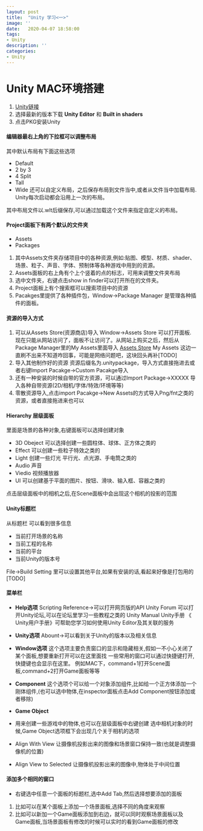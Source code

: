 ```yaml
---
layout: post
title:  "Unity 学习<一>"
image: ''
date:   2020-04-07 18:58:00
tags:
- Unity
description: ''
categories: 
- Unity
---
```


# Unity MAC环境搭建
1. [Unity链接](https://unity.cn/releases)
2. 选择最新的版本下载 **Unity Editor** 和 **Built in shaders**
3. 点击PKG安装Unity


#### 编辑器最右上角的下拉框可以调整布局
其中默认布局有下面这些选项
* Default
* 2 by 3
* 4 Split
* Tall
* Wide
还可以自定义布局，之后保存布局到文件当中,或者从文件当中加载布局.
Unity每次启动都会沿用上一次的布局。

其中布局文件以.wlt后缀保存,可以通过加载这个文件来指定自定义的布局。

#### Project面板下有两个默认的文件夹
* Assets
* Packages

1. 其中Assets文件夹存储项目中的各种资源,例如:贴图、模型、材质、shader、场景、粒子、声音、字体、预制体等各种游戏中用到的资源。
2. Assets面板的右上角有个上个竖着的点的标志，可用来调整文件夹布局
3. 选中文件夹，右键点击show in finder可以打开所在的文件夹。
4. Project面板上有个搜索框可以搜索项目中的资源
5. Pacakges里提供了各种插件包，Window->Package Manager 是管理各种插件的面板。

#### 资源的导入方式
1. 可以从Assets Store(资源商店)导入 Window->Assets Store 可以打开面板. 现在只能从网站访问了，面板不让访问了。从网站上购买之后，然后从Package Manager里的My Assets里面导入
[Assets Store](https://assetstore.unity.com/)
My Assets 这边一直刷不出来不知道咋回事，可能是网络问题吧，这块回头再补[TODO]
2. 导入其他制作好的资源 资源后缀名为.unitypackage，导入方式直接拖进去或者右键Import Pacakge->Custom Pacakge导入
3. 还有一种安装的时候自带的官方资源，可以通过Import Package->XXXXX 导入各种自带资源(2D/相机/字体/特效/环境等等)
4. 零散资源导入,点击import Pacakge->New Assets的方式导入Png/fnt之类的资源，或者直接拖进来也可以

#### Hierarchy 层级面板
里面是场景的各种对象,右键面板可以选择创建对象
* 3D Obeject 可以选择创建一些圆柱体、球体、正方体之类的
* Effect 可以创建一些粒子特效之类的
* Light 创建一些灯光 平行光、点光源、手电筒之类的
* Audio 声音
* Viedio 视频播放器
* UI 可以创建基于平面的图片、按钮、滑块、输入框、容器之类的

点击层级面板中的相机之后,在Scene面板中会出现这个相机的投影的范围

#### Unity标题栏
从标题栏 可以看到很多信息
* 当前打开场景的名称
* 当前工程的名称
* 当前的平台
* 当前Unity的版本号

File->Build Setting 里可以设置其他平台,如果有安装的话,看起来好像是打包用的[TODO]

#### 菜单栏 
* **Help选项**
Scripting Reference->可以打开网页版的API
Unity Forum 可以打开Unity论坛,可以在论坛里学习一些教程之类的
Unity Manual Unity手册 《 Unity用户手册》可帮助您学习如何使用Unity Editor及其关联的服务
* **Unity选项**
Abount->可以看到关于Unity的版本以及相关信息
* **Window选项** 
这个选项主要负责窗口的显示和隐藏相关,假如一不小心关闭了某个面板,想要重新打开可以在这里面找
一些常用的窗口可以通过快捷键打开,快捷键也会显示在这里。
例如MAC下，command+1打开Scene面板,command+2打开Game面板等等
* **Component**
这个选项个可以给一个对象添加组件,比如给一个正方体添加一个刚体组件,(也可以选中物体,在inspector面板点击Add Component按钮添加或者移除)

* **Game Object**
* 用来创建一些游戏中的物体,也可以在层级面板中右键创建
选中相机对象的时候,Game Object选项框下会出现几个关于相机的选项
* Align With View 让摄像机投影出来的图像和场景窗口保持一致(也就是调整摄像机的位置)
* Align View to Selected 让摄像机投影出来的图像中,物体处于中间位置


#### 添加多个相同的窗口
* 右键选中任意一个面板的标题栏,选中Add Tab,然后选择想要添加的面板
1. 比如可以在某个面板上添加一个场景面板,选择不同的角度来观察
2. 比如可以新加一个Game面板添加到右边，就可以同时观察场景面板以及Game面板,当场景面板有修改的时候可以实时的看到Game面板的修改
